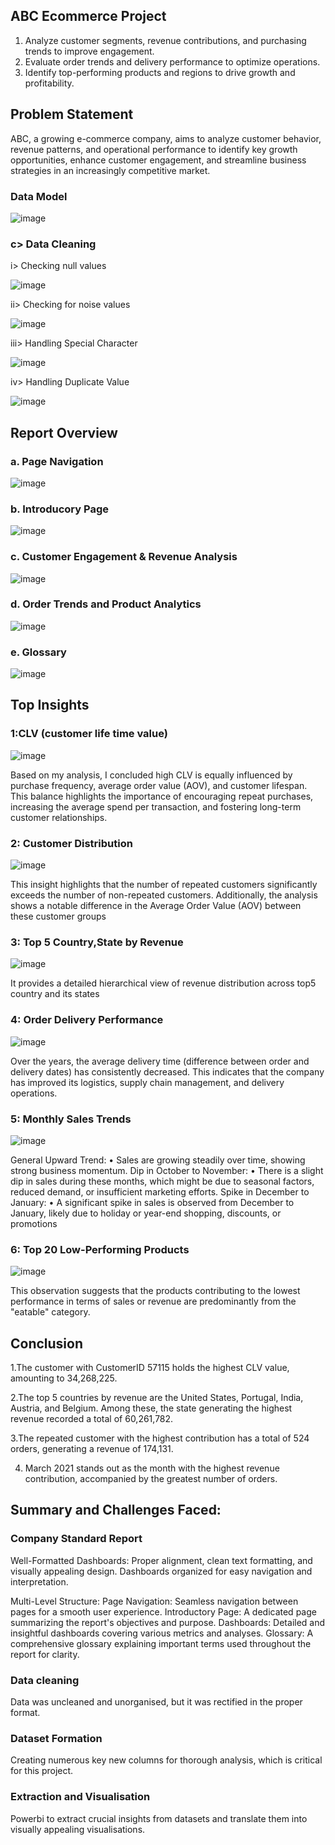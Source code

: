 
## ABC Ecommerce Project

1. Analyze customer segments, revenue contributions, and purchasing trends to improve engagement.
2. Evaluate order trends and delivery performance to optimize operations.
3. Identify top-performing products and regions to drive growth and profitability.
   
## Problem Statement

ABC, a growing e-commerce company, aims to analyze customer behavior, revenue patterns, and operational performance to identify key growth opportunities, enhance customer engagement, and streamline business strategies in an increasingly competitive market.

### Data Model

![image](https://github.com/user-attachments/assets/862001fc-3a36-4173-8601-2ddad2df0fdf)

### c> Data Cleaning

i> Checking null values

![image](https://github.com/user-attachments/assets/d08a30e9-2c68-4b30-9075-1b27aa7ce30a)
 

ii> Checking for noise values

![image](https://github.com/user-attachments/assets/917fe9b6-2cae-476a-8732-4e5f91e61cc8)


iii> Handling Special Character

![image](https://github.com/user-attachments/assets/4a579b40-e30d-4a7e-91a6-1c148aa18d97)

iv> Handling Duplicate Value

![image](https://github.com/user-attachments/assets/35d1b0dc-61ea-480d-b40f-a5d40c072c35)

## Report Overview

### a. Page Navigation

![image](https://github.com/user-attachments/assets/4d7934cd-18b3-4989-a567-25f493ea35cd)

### b. Introducory Page

![image](https://github.com/user-attachments/assets/dba37540-cfd9-4a94-9236-85abd6b0b762)

### c. Customer Engagement & Revenue Analysis

![image](https://github.com/user-attachments/assets/d615fe65-fca3-4278-9928-61b97fcae5e1)

### d. Order Trends and Product Analytics

![image](https://github.com/user-attachments/assets/e41cef9c-9ea4-4b31-8f8f-9127d2fb4df8)

### e. Glossary

![image](https://github.com/user-attachments/assets/f415f151-9d12-4458-9fef-12e20f605d47)

## Top Insights

### 1:CLV (customer life time value)

![image](https://github.com/user-attachments/assets/38aebaf9-233c-4e30-aa93-571e606be63f)

Based on my analysis, I concluded high CLV is equally influenced by purchase frequency, average order value (AOV), and customer lifespan. This balance highlights the importance of encouraging repeat purchases, increasing the average spend per transaction, and fostering long-term customer relationships.


### 2: Customer Distribution

![image](https://github.com/user-attachments/assets/ecf8b2f7-73dd-4eed-ab79-2f44524041d5)

This insight highlights that the number of repeated customers significantly exceeds the number of non-repeated customers. Additionally, the analysis shows a notable difference in the Average Order Value (AOV) between these customer groups

### 3: Top 5 Country,State by Revenue 

![image](https://github.com/user-attachments/assets/1134ff65-6a21-44d8-8ee1-f50852f38aa0)

It provides a detailed hierarchical view of revenue distribution across top5 country and its states

 ### 4: Order Delivery Performance

![image](https://github.com/user-attachments/assets/c99afa09-fbb9-40ed-96ff-defee9cb7843)

Over the years, the average delivery time (difference between order and delivery dates) has consistently decreased.
This indicates that the company has improved its logistics, supply chain management, and delivery operations.

### 5: Monthly Sales Trends

![image](https://github.com/user-attachments/assets/6677f0c9-515d-444d-86c9-a28d59683ce5)

General Upward Trend:
•	Sales are growing steadily over time, showing strong business momentum.
Dip in October to November:
•	There is a slight dip in sales during these months, which might be due to seasonal factors, reduced demand, or insufficient marketing efforts.
Spike in December to January:
•	A significant spike in sales is observed from December to January, likely due to holiday or year-end shopping, discounts, or promotions

### 6: Top 20 Low-Performing Products

![image](https://github.com/user-attachments/assets/bc98a493-b6a3-41f6-8e07-667d97ccc534)

This observation suggests that the products contributing to the lowest performance in terms of sales or revenue are predominantly from the "eatable" category.

## Conclusion

1.The customer with CustomerID 57115 holds the highest CLV value, amounting to 34,268,225.

2.The top 5 countries by revenue are the United States, Portugal, India, Austria, and Belgium. Among these, the state generating the highest revenue recorded a total of 60,261,782.

3.The repeated customer with the highest contribution has a total of 524 orders, generating a revenue of 174,131.

4. March 2021 stands out as the month with the highest revenue contribution, accompanied by the greatest number of orders.


## Summary and Challenges Faced:

### Company Standard Report

Well-Formatted Dashboards:
Proper alignment, clean text formatting, and visually appealing design.
Dashboards organized for easy navigation and interpretation.

Multi-Level Structure:
Page Navigation: Seamless navigation between pages for a smooth user experience.
Introductory Page: A dedicated page summarizing the report's objectives and purpose.
Dashboards: Detailed and insightful dashboards covering various metrics and analyses.
Glossary: A comprehensive glossary explaining important terms used throughout the report for clarity.

### Data cleaning

Data was uncleaned and unorganised, but it was rectified in the proper format.

### Dataset Formation

Creating numerous key new columns for thorough analysis, which is critical for this project. 

### Extraction and Visualisation

Powerbi to extract crucial insights from datasets and translate them into visually appealing 
visualisations.


